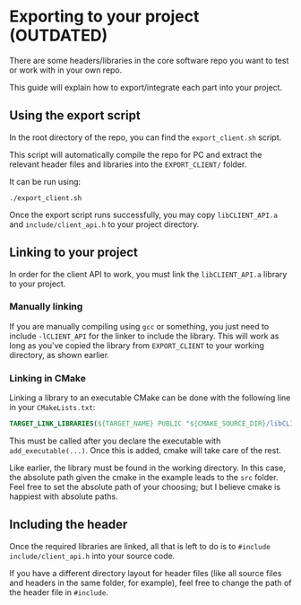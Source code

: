 # Exporting to your project (OUTDATED)
There are some headers/libraries in the core software repo you want to test or work with in your own repo. 

This guide will explain how to export/integrate each part into your project.

## Using the export script 
In the root directory of the repo, you can find the `export_client.sh` script. 

This script will automatically compile the repo for PC and extract the relevant header files and libraries into the `EXPORT_CLIENT/` folder.

It can be run using:
```
./export_client.sh
```
Once the export script runs successfully, you may copy `libCLIENT_API.a` and `include/client_api.h` to your project directory.

## Linking to your project
In order for the client API to work, you must link the `libCLIENT_API.a` library to your project.

### Manually linking 
If you are manually compiling using `gcc` or something, you just need to include `-lCLIENT_API` for the linker to include the library. This will work as long as you've copied the library from `EXPORT_CLIENT` to your working directory, as shown earlier.

### Linking in CMake 
Linking a library to an executable CMake can be done with the following line in your `CMakeLists.txt`:
```CMake 
TARGET_LINK_LIBRARIES(${TARGET_NAME} PUBLIC "${CMAKE_SOURCE_DIR}/libCLIENT_API.a")
```
This must be called after you declare the executable with `add_executable(...)`. Once this is added, cmake will take care of the rest.

Like earlier, the library must be found in the working directory. In this case, the absolute path given the cmake in the example leads to the `src` folder. Feel free to set the absolute path of your choosing; but I believe cmake is happiest with absolute paths. 

## Including the header 
Once the required libraries are linked, all that is left to do is to `#include include/client_api.h` into your source code. 

If you have a different directory layout for header files (like all source files and headers in the same folder, for example), feel free to change the path of the header file in `#include`. 

